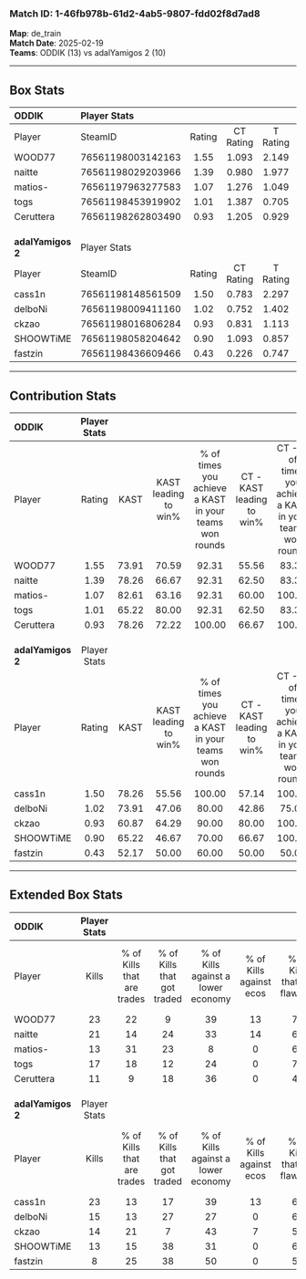 ### Match ID: 1-46fb978b-61d2-4ab5-9807-fdd02f8d7ad8  
**Map**: de_train  
**Match Date**: 2025-02-19  
**Teams**: ODDIK (13) vs adalYamigos 2 (10)  

---  

## Box Stats  

| **ODDIK**         | Player Stats      |        |           |          |       |       |       |         |        |      |     |
| :- | :- | :-: | :-: | :-: | :-: | :-: | :-: | :-: | :-: | :-: | :-: |
| Player            | SteamID           | Rating | CT Rating | T Rating | KAST  |  ADR  | Kills | Assists | Deaths | K/D  | HS% |
| WOOD77            | 76561198003142163 |  1.55  |   1.093   |  2.149   | 73.91 | 102.5 |  23   |    3    |   11   | 2.09 | 13  |
| naitte            | 76561198029203966 |  1.39  |   0.980   |  1.977   | 78.26 | 92.3  |  21   |    4    |   15   | 1.40 | 47  |
| matios-           | 76561197963277583 |  1.07  |   1.276   |  1.049   | 82.61 | 74.7  |  13   |    5    |   15   | 0.87 | 53  |
| togs              | 76561198453919902 |  1.01  |   1.387   |  0.705   | 65.22 | 59.6  |  17   |    4    |   16   | 1.06 | 47  |
| Ceruttera         | 76561198262803490 |  0.93  |   1.205   |  0.929   | 78.26 | 69.1  |  11   |    8    |   16   | 0.69 | 72  |
|                   |                   |        |           |          |       |       |       |         |        |      |     |
|                   |                   |        |           |          |       |       |       |         |        |      |     |
|                   |                   |        |           |          |       |       |       |         |        |      |     |
| **adalYamigos 2** | Player Stats      |        |           |          |       |       |       |         |        |      |     |
| Player            | SteamID           | Rating | CT Rating | T Rating | KAST  |  ADR  | Kills | Assists | Deaths | K/D  | HS% |
| cass1n            | 76561198148561509 |  1.50  |   0.783   |  2.297   | 78.26 | 99.7  |  23   |    8    |   15   | 1.53 | 13  |
| delboNi           | 76561198009411160 |  1.02  |   0.752   |  1.402   | 73.91 | 64.5  |  15   |    5    |   16   | 0.94 | 60  |
| ckzao             | 76561198016806284 |  0.93  |   0.831   |  1.113   | 60.87 | 79.2  |  14   |    4    |   16   | 0.88 | 50  |
| SHOOWTiME         | 76561198058204642 |  0.90  |   1.093   |  0.857   | 65.22 | 71.4  |  13   |    3    |   16   | 0.81 | 38  |
| fastzin           | 76561198436609466 |  0.43  |   0.226   |  0.747   | 52.17 | 53.5  |   8   |    5    |   22   | 0.36 | 87  |
---  

## Contribution Stats  

| **ODDIK**         | Player Stats |       |                      |                                                        |                           |                                                             |                          |                                                            |
| :- | :-: | :-: | :-: | :-: | :-: | :-: | :-: | :-: |
| Player            |    Rating    | KAST  | KAST leading to win% | % of times you achieve a KAST in your teams won rounds | CT - KAST leading to win% | CT - % of times you achieve a KAST in your teams won rounds | T - KAST leading to win% | T - % of times you achieve a KAST in your teams won rounds |
| WOOD77            |     1.55     | 73.91 |        70.59         |                         92.31                          |           55.56           |                            83.33                            |          87.50           |                           100.00                           |
| naitte            |     1.39     | 78.26 |        66.67         |                         92.31                          |           62.50           |                            83.33                            |          70.00           |                           100.00                           |
| matios-           |     1.07     | 82.61 |        63.16         |                         92.31                          |           60.00           |                           100.00                            |          66.67           |                           85.71                            |
| togs              |     1.01     | 65.22 |        80.00         |                         92.31                          |           62.50           |                            83.33                            |          100.00          |                           100.00                           |
| Ceruttera         |     0.93     | 78.26 |        72.22         |                         100.00                         |           66.67           |                           100.00                            |          77.78           |                           100.00                           |
|                   |              |       |                      |                                                        |                           |                                                             |                          |                                                            |
|                   |              |       |                      |                                                        |                           |                                                             |                          |                                                            |
|                   |              |       |                      |                                                        |                           |                                                             |                          |                                                            |
| **adalYamigos 2** | Player Stats |       |                      |                                                        |                           |                                                             |                          |                                                            |
| Player            |    Rating    | KAST  | KAST leading to win% | % of times you achieve a KAST in your teams won rounds | CT - KAST leading to win% | CT - % of times you achieve a KAST in your teams won rounds | T - KAST leading to win% | T - % of times you achieve a KAST in your teams won rounds |
| cass1n            |     1.50     | 78.26 |        55.56         |                         100.00                         |           57.14           |                           100.00                            |          54.55           |                           100.00                           |
| delboNi           |     1.02     | 73.91 |        47.06         |                         80.00                          |           42.86           |                            75.00                            |          50.00           |                           83.33                            |
| ckzao             |     0.93     | 60.87 |        64.29         |                         90.00                          |           80.00           |                           100.00                            |          55.56           |                           83.33                            |
| SHOOWTiME         |     0.90     | 65.22 |        46.67         |                         70.00                          |           66.67           |                           100.00                            |          33.33           |                           50.00                            |
| fastzin           |     0.43     | 52.17 |        50.00         |                         60.00                          |           50.00           |                            50.00                            |          50.00           |                           66.67                            |
---  

## Extended Box Stats  

| **ODDIK**         | Player Stats |                            |                            |                                    |                         |                              |                                 |        |                             |                                     |                          |                               |                            |
| :- | :-: | :-: | :-: | :-: | :-: | :-: | :-: | :-: | :-: | :-: | :-: | :-: | :-: |
| Player            |    Kills     | % of Kills that are trades | % of Kills that got traded | % of Kills against a lower economy | % of Kills against ecos | % of Kills that are flawless | % of Kills that are close duels | Deaths | % of Deaths that get traded | % of Deaths against a lower economy | % of Deaths against ecos | % of Deaths that are flawless | % of Deaths that are close |
| WOOD77            |      23      |             22             |             9              |                 39                 |           13            |              74              |                4                |   11   |             18              |                 36                  |            9             |              64               |             9              |
| naitte            |      21      |             14             |             24             |                 33                 |           14            |              67              |               14                |   15   |             20              |                 40                  |            7             |              60               |             13             |
| matios-           |      13      |             31             |             23             |                 8                  |            0            |              69              |                8                |   15   |             27              |                 33                  |            7             |              47               |             7              |
| togs              |      17      |             18             |             12             |                 24                 |            0            |              76              |                0                |   16   |             13              |                 31                  |            6             |              75               |             0              |
| Ceruttera         |      11      |             9              |             18             |                 36                 |            0            |              45              |                9                |   16   |             38              |                 31                  |            6             |              63               |             6              |
|                   |              |                            |                            |                                    |                         |                              |                                 |        |                             |                                     |                          |                               |                            |
|                   |              |                            |                            |                                    |                         |                              |                                 |        |                             |                                     |                          |                               |                            |
|                   |              |                            |                            |                                    |                         |                              |                                 |        |                             |                                     |                          |                               |                            |
| **adalYamigos 2** | Player Stats |                            |                            |                                    |                         |                              |                                 |        |                             |                                     |                          |                               |                            |
| Player            |    Kills     | % of Kills that are trades | % of Kills that got traded | % of Kills against a lower economy | % of Kills against ecos | % of Kills that are flawless | % of Kills that are close duels | Deaths | % of Deaths that get traded | % of Deaths against a lower economy | % of Deaths against ecos | % of Deaths that are flawless | % of Deaths that are close |
| cass1n            |      23      |             13             |             17             |                 39                 |           13            |              61              |                4                |   15   |             20              |                 33                  |            0             |              80               |             7              |
| delboNi           |      15      |             13             |             27             |                 27                 |            0            |              67              |                7                |   16   |             19              |                 38                  |            0             |              81               |             0              |
| ckzao             |      14      |             21             |             7              |                 43                 |            7            |              57              |                7                |   16   |             13              |                 25                  |            0             |              63               |             6              |
| SHOOWTiME         |      13      |             15             |             38             |                 31                 |            0            |              69              |               15                |   16   |             19              |                 25                  |            0             |              63               |             13             |
| fastzin           |      8       |             25             |             38             |                 50                 |            0            |              50              |                0                |   22   |             14              |                 36                  |            5             |              59               |             9              |
